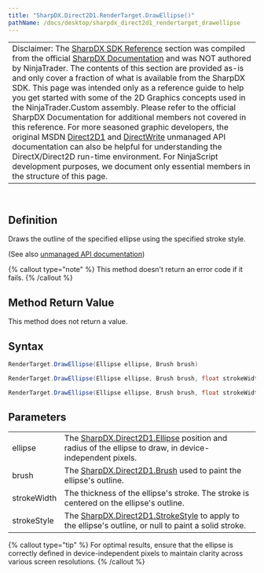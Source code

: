 ```yaml
---
title: "SharpDX.Direct2D1.RenderTarget.DrawEllipse()"
pathName: /docs/desktop/sharpdx_direct2d1_rendertarget_drawellipse
---
```


|  |
| --- |
| Disclaimer: The [SharpDX SDK Reference](/docs/desktop/sharpdx_sdk_reference) section was compiled from the official [SharpDX Documentation](http://sharpdx.org/) and was NOT authored by NinjaTrader.  The contents of this section are provided as-is and only cover a fraction of what is available from the SharpDX SDK.  This page was intended only as a reference guide to help you get started with some of the 2D Graphics concepts used in the NinjaTrader.Custom assembly.  Please refer to the official SharpDX Documentation for additional members not covered in this reference.  For more seasoned graphic developers, the original MSDN [Direct2D1](https://msdn.microsoft.com/en-us/library/windows/desktop/dd370990.aspx) and [DirectWrite](https://msdn.microsoft.com/en-us/library/windows/desktop/dd368038.aspx) unmanaged API documentation can also be helpful for understanding the DirectX/Direct2D run-time environment. For NinjaScript development purposes, we document only essential members in the structure of this page. |

<br>

## Definition

Draws the outline of the specified ellipse using the specified stroke style.

(See also [unmanaged API documentation](http://msdn.microsoft.com/en-us/library/dd371886.aspx))

{% callout type="note" %}
This method doesn't return an error code if it fails.
{% /callout %}

## Method Return Value

This method does not return a value.

## Syntax

```csharp
RenderTarget.DrawEllipse(Ellipse ellipse, Brush brush)

RenderTarget.DrawEllipse(Ellipse ellipse, Brush brush, float strokeWidth)

RenderTarget.DrawEllipse(Ellipse ellipse, Brush brush, float strokeWidth, StrokeStyle strokeStyle)
```

## Parameters

|  |  |
| --- | --- |
| ellipse | The [SharpDX.Direct2D1.Ellipse](/docs/desktop/sharpdx_direct2d1_ellipse) position and radius of the ellipse to draw, in device-independent pixels.  |
| brush | The [SharpDX.Direct2D1.Brush](/docs/desktop/sharpdx_direct2d1_brush) used to paint the ellipse's outline.  |
| strokeWidth | The thickness of the ellipse's stroke. The stroke is centered on the ellipse's outline. |
| strokeStyle | The [SharpDX.Direct2D1.StrokeStyle](/docs/desktop/sharpdx_direct2d1_strokestyle) to apply to the ellipse's outline, or null to paint a solid stroke. |

{% callout type="tip" %}
For optimal results, ensure that the ellipse is correctly defined in device-independent pixels to maintain clarity across various screen resolutions.
{% /callout %}
